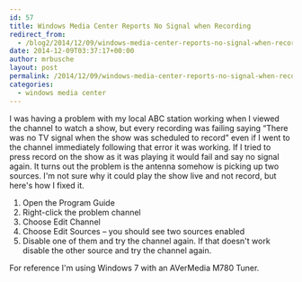 ```yaml
---
id: 57
title: Windows Media Center Reports No Signal when Recording
redirect_from:
  - /blog2/2014/12/09/windows-media-center-reports-no-signal-when-recording/
date: 2014-12-09T03:37:17+00:00
author: mrbusche
layout: post
permalink: /2014/12/09/windows-media-center-reports-no-signal-when-recording/
categories:
  - windows media center
---
```


I was having a problem with my local ABC station working when I viewed the channel to watch a show, but every recording was failing saying &#8220;There was no TV signal when the show was scheduled to record&#8221; even if I went to the channel immediately following that error it was working. If I tried to press record on the show as it was playing it would fail and say no signal again. It turns out the problem is the antenna somehow is picking up two sources. I'm not sure why it could play the show live and not record, but here's how I fixed it.

1. Open the Program Guide
2. Right-click the problem channel
3. Choose Edit Channel
4. Choose Edit Sources &#8211; you should see two sources enabled
5. Disable one of them and try the channel again. If that doesn't work disable the other source and try the channel again.

For reference I'm using Windows 7 with an AVerMedia M780 Tuner.
